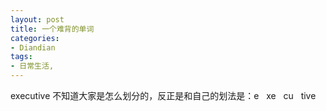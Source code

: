 ```yaml
---
layout: post
title: 一个难背的单词
categories:
- Diandian
tags:
- 日常生活, 
---
```

executive 不知道大家是怎么划分的，反正是和自己的划法是：e   xe   cu   tive